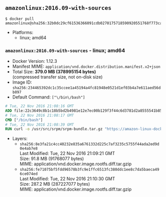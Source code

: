 ## `amazonlinux:2016.09-with-sources`

```console
$ docker pull amazonlinux@sha256:32b0dc29cf61536366091cdb0270175718590920551768f773ca5f9a5f10a1cf
```

-	Platforms:
	-	linux; amd64

### `amazonlinux:2016.09-with-sources` - linux; amd64

-	Docker Version: 1.12.3
-	Manifest MIME: `application/vnd.docker.distribution.manifest.v2+json`
-	Total Size: **379.0 MB (378995154 bytes)**  
	(compressed transfer size, not on-disk size)
-	Image ID: `sha256:234465392dc1c35ccee1a45194a4fc81948e0521d1ef03b4a7e611aed56db897`
-	Default Command: `["\/bin\/bash"]`

```dockerfile
# Tue, 22 Nov 2016 21:08:16 GMT
ADD file:22c3649c8b1c18b5bd2b4981e12e7ec00b129f3f44c6d3781d2a8555541b8510 in / 
# Tue, 22 Nov 2016 21:08:17 GMT
CMD ["/bin/bash"]
# Tue, 22 Nov 2016 21:08:39 GMT
RUN curl -o /usr/src/srpm/srpm-bundle.tar.gz "https://amazon-linux-docker-sources.s3-accelerate.amazonaws.com/srpm-bundle.tar.gz?versionId=EBiOgXZ7Z_KyUmflTkdn7j97bNNHVfuQ"  && echo "d02438cec7e187a090b674c3b2e0b25f621356252d56557fcd46de642feca55c /usr/src/srpm/srpm-bundle.tar.gz" | sha256sum -c -
```

-	Layers:
	-	`sha256:8e3fa21c4cc40232e835a6761332d225c7af3235c5755f44ada2ed9d0e4ab7e8`  
		Last Modified: Tue, 22 Nov 2016 21:09:21 GMT  
		Size: 91.8 MB (91768077 bytes)  
		MIME: application/vnd.docker.image.rootfs.diff.tar.gzip
	-	`sha256:fe71075bf5fdd96578b3fc9e1ffc6513fc380ddc1ee8c7da5baeca496ce074ed`  
		Last Modified: Tue, 22 Nov 2016 21:10:30 GMT  
		Size: 287.2 MB (287227077 bytes)  
		MIME: application/vnd.docker.image.rootfs.diff.tar.gzip
